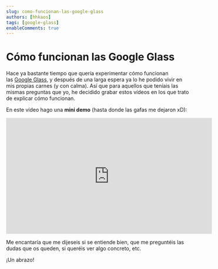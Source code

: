 ```yaml
---
slug: como-funcionan-las-google-glass
authors: [hhkaos]
tags: [google-glass]
enableComments: true 
---
```


# Cómo funcionan las Google Glass

Hace ya bastante tiempo que quería experimentar cómo funcionan las [Google Glass](https://web.archive.org/web/20150419172442/http://www.google.es/glass/start/), y después de una larga espera ya lo he podido vivir en mis propias carnes (y con calma). Así que para aquellos que teníais las mismas preguntas que yo, he decidido grabar estos vídeos en los que trato de explicar cómo funcionan.

<!-- En este primer vídeo explico un poco **el funcionamiento de la interfaz**: -->


En este vídeo hago una **mini demo** (hasta donde las gafas me dejaron xD):

<iframe width="560" height="315" src="https://www.youtube.com/embed/TVvgNtIxdNo" title="YouTube video player" frameborder="0" allow="accelerometer; autoplay; clipboard-write; encrypted-media; gyroscope; picture-in-picture; web-share" allowfullscreen></iframe>

Me encantaría que me dijeseis si se entiende bien, que me preguntéis las dudas que os queden, si queréis ver algo concreto, etc.

¡Un abrazo!